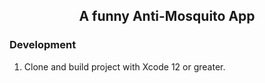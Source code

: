 <p id="downloads" align="center">
	<h2 align="center">A funny Anti-Mosquito App</h2>
</p>

### Development
1. Clone and build project with Xcode 12 or greater.
